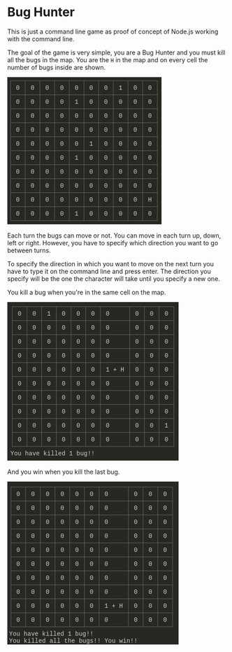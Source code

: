 # Bug Hunter

This is just a command line game as proof of concept of Node.js working with the command line.

The goal of the game is very simple, you are a Bug Hunter and you must kill all the bugs in the map. You are the `H` in the map and on every cell the number of bugs inside are shown.  

![You are the `H` in the map](docs/game.png) 

Each turn the bugs can move or not. You can move in each turn up, down, left or right. However, you have to specify which direction you want to go between turns.

To specify the direction in which you want to move on the next turn you have to type it on the command line and press enter. The direction you specify will be the one the character will take until you specify a new one.

You kill a bug when you're in the same cell on the map. 

![](docs/kill.png)

And you win when you kill the last bug.

![](docs/win.png)
